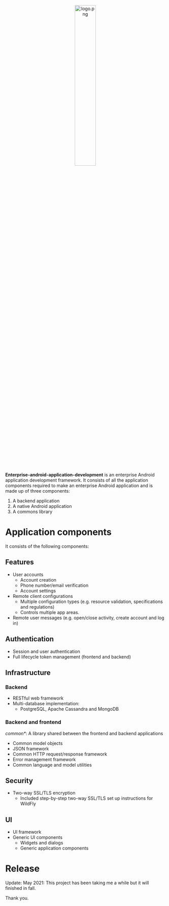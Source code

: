 <div align='center'>
	<img src='https://raw.githubusercontent.com/computefoundation/enterprise-android-application-development/images/logo.png' width='36%' alt='logo.png'>
</div>
<br><br><br>

**Enterprise-android-application-development** is an enterprise Android application development framework. It consists of all the application components required to make an enterprise Android application and is made up of three components:

1. A backend application
2. A native Android application
3. A commons library

# Application components

It consists of the following components:

## Features

* User accounts
    * Account creation
    * Phone number/email verification
    * Account settings
* Remote client configurations
    * Multiple configuration types (e.g. resource validation, specifications and regulations)
    * Controls multiple app areas.
* Remote user messages (e.g. open/close activity, create account and log in)

## Authentication

* Session and user authentication
* Full lifecycle token management (frontend and backend)

## Infrastructure

### Backend

* RESTful web framework
* Multi-database implementation:
    * PostgreSQL, Apache Cassandra and MongoDB

### Backend and frontend

*common\**: A library shared between the frontend and backend applications

* Common model objects
* JSON framework
* Common HTTP request/response framework
* Error management framework
* Common language and model utilities

## Security

* Two-way SSL/TLS encryption
    * Included step-by-step two-way SSL/TLS set up instructions for WildFly

## UI

* UI framework
* Generic UI components
    * Widgets and dialogs
    * Generic application components

# Release

Update: May 2021: This project has been taking me a while but it will finished in fall.

Thank you.

